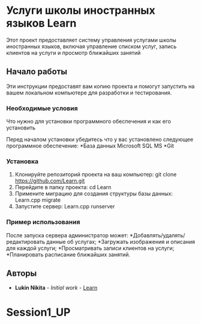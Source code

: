 # Услуги школы иностранных языков Learn

Этот проект предоставляет систему управления услугами школы иностранных языков, включая управление списком услуг, запись клиентов на услуги и просмотр ближайших занятий

## Начало работы

Эти инструкции предоставят вам копию проекта и помогут запустить на вашем локальном компьютере для разработки и тестирования.

### Необходимые условия

Что нужно для установки программного обеспечения и как его установить

Перед началом установки убедитесь что у вас установлено следующее программное обеспечение:
*База данных Microsoft SQL MS
*Git

### Установка

1. Клонируйте репозиторий проекта на ваш компьютер:
	git clone https://github.com/Learn.git
2. Перейдите в папку проекта:
	cd Learn
3. Примените миграцию для создания структуры базы данных:
	Learn.cpp migrate
4. Запустите сервер:
	Learn.cpp runserver
### Пример использования
После запуска сервера администратор может:
*Добавлять/удалять/редактировать данные об услугах;
*Загружать изображения и описания для каждой услуги;
*Просматривать записи клиентов на услуги;
*Планировать расписание ближайших занятий.

## Авторы

* **Lukin Nikita** - *Initial work* - [Learn](https://github.com/Learn)
# Session1_UP
